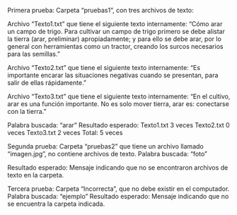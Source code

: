 Primera prueba:
Carpeta “pruebas1”, con tres archivos de texto:

Archivo “Texto1.txt” que tiene el siguiente texto internamente:
“Cómo arar un campo de trigo.
Para cultivar un campo de trigo primero se debe alistar la tierra (arar, preliminar)
apropiadamente; y para ello se debe arar, por lo general con herramientas como un
tractor, creando los surcos necesarios para las semillas.”

Archivo “Texto2.txt” que tiene el siguiente texto internamente:
“Es importante encarar las situaciones negativas cuando se presentan, para salir de ellas
rápidamente.”

Archivo “Texto3.txt” que tiene el siguiente texto internamente:
“En el cultivo, arar es una función importante. No es solo mover tierra, arar es:
conectarse con la tierra.”

Palabra buscada: “arar”
Resultado esperado:
Texto1.txt 3 veces
Texto2.txt 0 veces
Texto3.txt 2 veces
Total: 5 veces

Segunda prueba:
Carpeta “pruebas2” que tiene un archivo llamado “imagen.jpg”, no contiene archivos de texto.
Palabra buscada: “foto”

Resultado esperado: Mensaje indicando que no se encontraron archivos de texto en la carpeta.

Tercera prueba:
Carpeta “Incorrecta”, que no debe existir en el computador.
Palabra buscada: “ejemplo”
Resultado esperado: Mensaje indicando que no se encuentra la carpeta indicada.